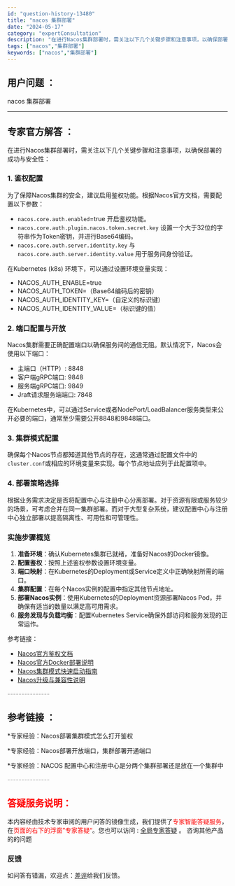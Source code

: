 ```yaml
---
id: "question-history-13480"
title: "nacos 集群部署"
date: "2024-05-17"
category: "expertConsultation"
description: "在进行Nacos集群部署时，需关注以下几个关键步骤和注意事项，以确保部署的成功与安全性：### 1. 鉴权配置为了保障Nacos集群的安全，建议启用鉴权功能。根据Nacos官方文档，需要配置以下参数：- `nacos.core.auth.enabled`=true 开启鉴权功能。- `nacos.c"
tags: ["nacos","集群部署"]
keywords: ["nacos","集群部署"]
---
```


## 用户问题 ： 
 nacos 集群部署  

---------------
## 专家官方解答 ：

在进行Nacos集群部署时，需关注以下几个关键步骤和注意事项，以确保部署的成功与安全性：

### 1. 鉴权配置
为了保障Nacos集群的安全，建议启用鉴权功能。根据Nacos官方文档，需要配置以下参数：
- `nacos.core.auth.enabled`=true 开启鉴权功能。
- `nacos.core.auth.plugin.nacos.token.secret.key` 设置一个大于32位的字符串作为Token密钥，并进行Base64编码。
- `nacos.core.auth.server.identity.key` 与 `nacos.core.auth.server.identity.value` 用于服务间身份验证。

在Kubernetes (k8s) 环境下，可以通过设置环境变量实现：
- NACOS_AUTH_ENABLE=true
- NACOS_AUTH_TOKEN=（Base64编码后的密钥）
- NACOS_AUTH_IDENTITY_KEY=（自定义的标识键）
- NACOS_AUTH_IDENTITY_VALUE=（标识键的值）

### 2. 端口配置与开放
Nacos集群需要正确配置端口以确保服务间的通信无阻。默认情况下，Nacos会使用以下端口：
- 主端口（HTTP）: 8848
- 客户端gRPC端口: 9848
- 服务端gRPC端口: 9849
- Jraft请求服务端端口: 7848

在Kubernetes中，可以通过Service或者NodePort/LoadBalancer服务类型来公开必要的端口，通常至少需要公开8848和9848端口。

### 3. 集群模式配置
确保每个Nacos节点都知道其他节点的存在，这通常通过配置文件中的`cluster.conf`或相应的环境变量来实现。每个节点地址应列于此配置项中。

### 4. 部署策略选择
根据业务需求决定是否将配置中心与注册中心分离部署。对于资源有限或服务较少的场景，可考虑合并在同一集群部署。而对于大型复杂系统，建议配置中心与注册中心独立部署以提高隔离性、可用性和可管理性。

### 实施步骤概览
1. **准备环境**：确认Kubernetes集群已就绪，准备好Nacos的Docker镜像。
2. **配置鉴权**：按照上述鉴权参数设置环境变量。
3. **端口映射**：在Kubernetes的Deployment或Service定义中正确映射所需的端口。
4. **集群配置**：在每个Nacos实例的配置中指定其他节点地址。
5. **部署Nacos实例**：使用Kubernetes的Deployment资源部署Nacos Pod，并确保有适当的数量以满足高可用需求。
6. **服务发现与负载均衡**：配置Kubernetes Service确保外部访问和服务发现的正常运作。

参考链接：
- [Nacos官方鉴权文档](https://nacos.io/docs/latest/guide/user/auth/)
- [Nacos官方Docker部署说明](https://github.com/nacos-group/nacos-docker)
- [Nacos集群模式快速启动指南](https://nacos.io/docs/latest/guide/admin/cluster-mode-quick-start/)
- [Nacos升级与兼容性说明](https://nacos.io/docs/latest/upgrading/200-compatibility/)


<font color="#949494">---------------</font> 


## 参考链接 ：

*专家经验：Nacos部署集群模式怎么打开鉴权 
 
 *专家经验：Nacos部署开放端口，集群部署开通端口 
 
 *专家经验：NACOS 配置中心和注册中心是分两个集群部署还是放在一个集群中 


 <font color="#949494">---------------</font> 
 


## <font color="#FF0000">答疑服务说明：</font> 

本内容经由技术专家审阅的用户问答的镜像生成，我们提供了<font color="#FF0000">专家智能答疑服务</font>，在<font color="#FF0000">页面的右下的浮窗”专家答疑“</font>。您也可以访问 : [全局专家答疑](https://answer.opensource.alibaba.com/docs/intro) 。 咨询其他产品的的问题

### 反馈
如问答有错漏，欢迎点：[差评](https://ai.nacos.io/user/feedbackByEnhancerGradePOJOID?enhancerGradePOJOId=13905)给我们反馈。
